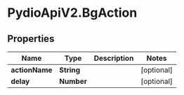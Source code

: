 # PydioApiV2.BgAction

## Properties
Name | Type | Description | Notes
------------ | ------------- | ------------- | -------------
**actionName** | **String** |  | [optional] 
**delay** | **Number** |  | [optional] 


